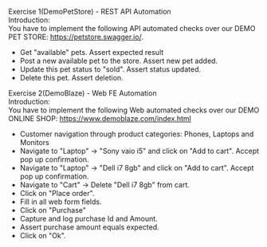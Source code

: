 Exercise 1(DemoPetStore) - REST API Automation <br/>
Introduction: <br/>
You have to implement the following API automated checks over our DEMO PET STORE: https://petstore.swagger.io/.
<ul>
<li>Get "available" pets. Assert expected result</li>
<li>Post a new available pet to the store. Assert new pet added.</li>
<li>Update this pet status to "sold". Assert status updated.</li>
<li>Delete this pet. Assert deletion.</li>
</ul>

Exercise 2(DemoBlaze) - Web FE Automation <br/>
Introduction: <br/>
You have to implement the following Web automated checks over our DEMO ONLINE
SHOP: https://www.demoblaze.com/index.html
* Customer navigation through product categories: Phones, Laptops and Monitors
* Navigate to "Laptop" → "Sony vaio i5" and click on "Add to cart". Accept pop up
	confirmation.
* Navigate to "Laptop" → "Dell i7 8gb" and click on "Add to cart". Accept pop up
	confirmation.
* Navigate to "Cart" → Delete "Dell i7 8gb" from cart.
* Click on "Place order".
* Fill in all web form fields.
* Click on "Purchase"
* Capture and log purchase Id and Amount.
* Assert purchase amount equals expected.
* Click on "Ok".

